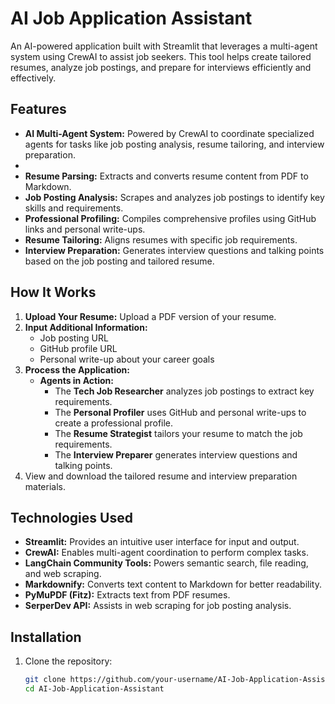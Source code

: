 # AI Job Application Assistant

An AI-powered application built with Streamlit that leverages a multi-agent system using CrewAI to assist job seekers. This tool helps create tailored resumes, analyze job postings, and prepare for interviews efficiently and effectively.

## Features
- **AI Multi-Agent System:** Powered by CrewAI to coordinate specialized agents for tasks like job posting analysis, resume tailoring, and interview preparation.
- 
- **Resume Parsing:** Extracts and converts resume content from PDF to Markdown.
- **Job Posting Analysis:** Scrapes and analyzes job postings to identify key skills and requirements.
- **Professional Profiling:** Compiles comprehensive profiles using GitHub links and personal write-ups.
- **Resume Tailoring:** Aligns resumes with specific job requirements.
- **Interview Preparation:** Generates interview questions and talking points based on the job posting and tailored resume.

## How It Works
1. **Upload Your Resume:** Upload a PDF version of your resume.
2. **Input Additional Information:**
   - Job posting URL
   - GitHub profile URL
   - Personal write-up about your career goals
3. **Process the Application:**
   - **Agents in Action:**
     - The **Tech Job Researcher** analyzes job postings to extract key requirements.
     - The **Personal Profiler** uses GitHub and personal write-ups to create a professional profile.
     - The **Resume Strategist** tailors your resume to match the job requirements.
     - The **Interview Preparer** generates interview questions and talking points.
4. View and download the tailored resume and interview preparation materials.

## Technologies Used
- **Streamlit:** Provides an intuitive user interface for input and output.
- **CrewAI:** Enables multi-agent coordination to perform complex tasks.
- **LangChain Community Tools:** Powers semantic search, file reading, and web scraping.
- **Markdownify:** Converts text content to Markdown for better readability.
- **PyMuPDF (Fitz):** Extracts text from PDF resumes.
- **SerperDev API:** Assists in web scraping for job posting analysis.

## Installation
1. Clone the repository:
   ```bash
   git clone https://github.com/your-username/AI-Job-Application-Assistant.git
   cd AI-Job-Application-Assistant

